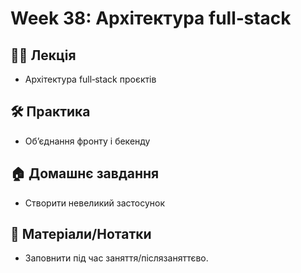 # Week 38: Архітектура full‑stack

## 🧑‍🏫 Лекція
- Архітектура full‑stack проєктів

## 🛠 Практика
- Об’єднання фронту і бекенду

## 🏠 Домашнє завдання
- Створити невеликий застосунок

## 📎 Матеріали/Нотатки
- Заповнити під час заняття/післязаняттєво.